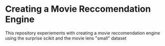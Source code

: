 # Creating a Movie Reccomendation Engine

This repository experiements with creating a movie reccomendation engine using the surprise scikit and the movie lens "small" dataset